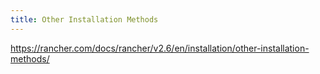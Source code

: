 ```yaml
---
title: Other Installation Methods
---
```


https://rancher.com/docs/rancher/v2.6/en/installation/other-installation-methods/